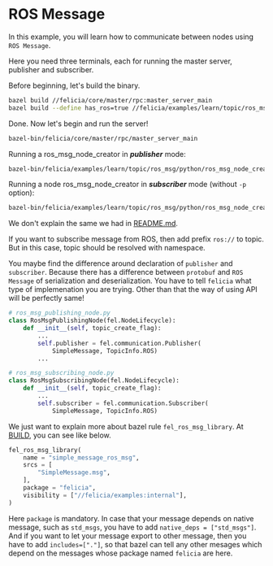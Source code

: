 # ROS Message

In this example, you will learn how to communicate between nodes using `ROS Message`.

Here you need three terminals, each for running the master server, publisher and subscriber.

Before beginning, let's build the binary.

```bash
bazel build //felicia/core/master/rpc:master_server_main
bazel build --define has_ros=true //felicia/examples/learn/topic/ros_msg/python:ros_msg_node_creator
```

Done. Now let's begin and run the server!

```bash
bazel-bin/felicia/core/master/rpc/master_server_main
```

Running a ros_msg_node_creator in ***publisher*** mode:
```bash
bazel-bin/felicia/examples/learn/topic/ros_msg/python/ros_msg_node_creator -p -t message
```

Running a node ros_msg_node_creator in ***subscriber*** mode (without `-p` option):
```bash
bazel-bin/felicia/examples/learn/topic/ros_msg/python/ros_msg_node_creator -t message
```

We don't explain the same we had in [README.md](/felicia/examples/learn/topic/protobuf/python/README.md).

If you want to subscribe message from ROS, then add prefix `ros://` to topic. But in this case, topic should be resolved with namespace.

You maybe find the difference around declaration of `publisher` and `subscriber`. Because there has a difference between `protobuf` and `ROS Message` of serialization and deserialization. You have to tell `felicia` what type of implemenation you are trying. Other than that the way of using API will be perfectly same!

```python
# ros_msg_publishing_node.py
class RosMsgPublishingNode(fel.NodeLifecycle):
    def __init__(self, topic_create_flag):
        ...
        self.publisher = fel.communication.Publisher(
            SimpleMessage, TopicInfo.ROS)
        ...

# ros_msg_subscribing_node.py
class RosMsgSubscribingNode(fel.NodeLifecycle):
    def __init__(self, topic_create_flag):
        ...
        self.subscriber = fel.communication.Subscriber(
            SimpleMessage, TopicInfo.ROS)
```

We just want to explain more about bazel rule `fel_ros_msg_library`. At [BUILD](/felicia/examples/learn/topic/ros_msg/BUILD), you can see like below.

```python
fel_ros_msg_library(
    name = "simple_message_ros_msg",
    srcs = [
        "SimpleMessage.msg",
    ],
    package = "felicia",
    visibility = ["//felicia/examples:internal"],
)
```

Here `package` is mandatory. In case that your message depends on native message, such as `std_msgs`, you have to add `native_deps = ["std_msgs"]`. And if you want to let your message export to other message, then you have to add `includes=["."]`, so that bazel can tell any other mesages which depend on the messages whose package named `felicia` are here.